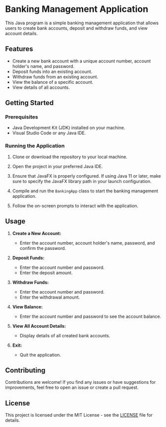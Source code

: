 # Banking Management Application

This Java program is a simple banking management application that allows users to create bank accounts, deposit and withdraw funds, and view account details.

## Features

- Create a new bank account with a unique account number, account holder's name, and password.
- Deposit funds into an existing account.
- Withdraw funds from an existing account.
- View the balance of a specific account.
- View details of all accounts.

## Getting Started

### Prerequisites

- Java Development Kit (JDK) installed on your machine.
- Visual Studio Code or any Java IDE.

### Running the Application

1. Clone or download the repository to your local machine.

2. Open the project in your preferred Java IDE.

3. Ensure that JavaFX is properly configured. If using Java 11 or later, make sure to specify the JavaFX library path in your launch configuration.

4. Compile and run the `BankingApp` class to start the banking management application.

5. Follow the on-screen prompts to interact with the application.

## Usage

1. **Create a New Account:**
   - Enter the account number, account holder's name, password, and confirm the password.

2. **Deposit Funds:**
   - Enter the account number and password.
   - Enter the deposit amount.

3. **Withdraw Funds:**
   - Enter the account number and password.
   - Enter the withdrawal amount.

4. **View Balance:**
   - Enter the account number and password to see the account balance.

5. **View All Account Details:**
   - Display details of all created bank accounts.

6. **Exit:**
   - Quit the application.

## Contributing

Contributions are welcome! If you find any issues or have suggestions for improvements, feel free to open an issue or create a pull request.

## License

This project is licensed under the MIT License - see the [LICENSE](LICENSE) file for details.
